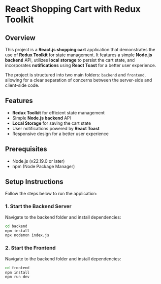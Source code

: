 # React Shopping Cart with Redux Toolkit

## Overview

This project is a **React.js shopping cart** application that demonstrates the use of **Redux Toolkit** for state management. It features a simple **Node.js backend** API, utilizes **local storage** to persist the cart state, and incorporates **notifications** using **React Toast** for a better user experience.

The project is structured into two main folders: `backend` and `frontend`, allowing for a clear separation of concerns between the server-side and client-side code.

## Features

- **Redux Toolkit** for efficient state management
- Simple **Node.js backend** API
- **Local Storage** for saving the cart state
- User notifications powered by **React Toast**
- Responsive design for a better user experience

## Prerequisites

- Node.js (v22.19.0 or later)
- npm (Node Package Manager)

## Setup Instructions

Follow the steps below to run the application:

### 1. Start the Backend Server

Navigate to the backend folder and install dependencies:

````sh
cd backend
npm install
npx nodemon index.js
````

### 2. Start the Frontend 

Navigate to the backend folder and install dependencies:

````sh
cd frontend
npm install
npm run dev
````
